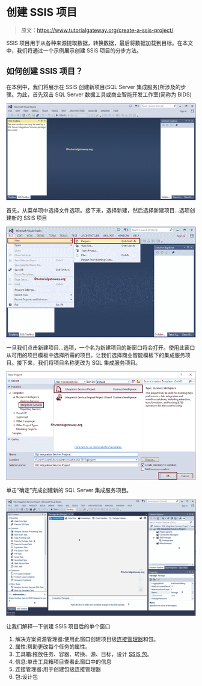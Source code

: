 # 创建 SSIS 项目

> 原文：<https://www.tutorialgateway.org/create-a-ssis-project/>

SSIS 项目用于从各种来源提取数据，转换数据，最后将数据加载到目标。在本文中，我们将通过一个示例展示创建 SSIS 项目的分步方法。

## 如何创建 SSIS 项目？

在本例中，我们将展示在 SSIS 创建新项目(SQL Server 集成服务)所涉及的步骤。为此，首先双击 SQL Server 数据工具或商业智能开发工作室(简称为 BIDS)

![Create a SSIS Project 1](img/ad0657f594a20131bf2359b97e82c52b.png)

首先，从菜单项中选择文件选项。接下来，选择新建，然后选择新建项目…选项创建新的 SSIS 项目

![Create a SSIS Project 2](img/5a940a23ac0ed3d457ce772ef6dda6df.png)

一旦我们点击新建项目…选项，一个名为新建项目的新窗口将会打开。使用此窗口从可用的项目模板中选择所需的项目。让我们选择商业智能模板下的集成服务项目。接下来，我们将项目名称更改为 SQL 集成服务项目。

![Create a SSIS Project 3](img/6188d6818f14a9d00971b2f8a5d5f2c1.png)

单击“确定”完成创建新的 SQL Server 集成服务项目。

![Create a SSIS Project 4](img/1c79166e7e3898e2f2f2d952a8af62a3.png)

让我们解释一下创建 SSIS 项目后的单个窗口

1.  解决方案资源管理器:使用此窗口创建项目级[连接管理器](https://www.tutorialgateway.org/ssis-connection-managers/)和包。
2.  属性:帮助更改每个任务的属性。
3.  工具箱:拖放任务、容器、转换、源、目标，设计 [SSIS 包](https://www.tutorialgateway.org/ssis-package-tutorial/)。
4.  信息:单击工具箱项目查看此窗口中的信息
5.  连接管理器:用于创建包级连接管理器
6.  包:设计包
